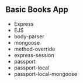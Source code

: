 ## Basic Books App

* Express
* EJS
* body-parser
* mongoose
* method-override
* express-session
* passport
* passport-local
* passport-local-mongoose
